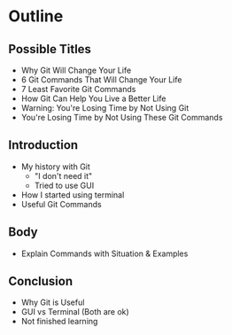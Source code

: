 # Outline

##  Possible Titles

* Why Git Will Change Your Life
* 6 Git Commands That Will Change Your Life
* 7 Least Favorite Git Commands
* How Git Can Help You Live a Better Life
* Warning: You're Losing Time by Not Using Git
* You're Losing Time by Not Using These Git Commands

## Introduction

* My history with Git
    * "I don't need it"
    * Tried to use GUI
* How I started using terminal
* Useful Git Commands

## Body

* Explain Commands with Situation & Examples

## Conclusion

* Why Git is Useful
* GUI vs Terminal (Both are ok)
* Not finished learning
